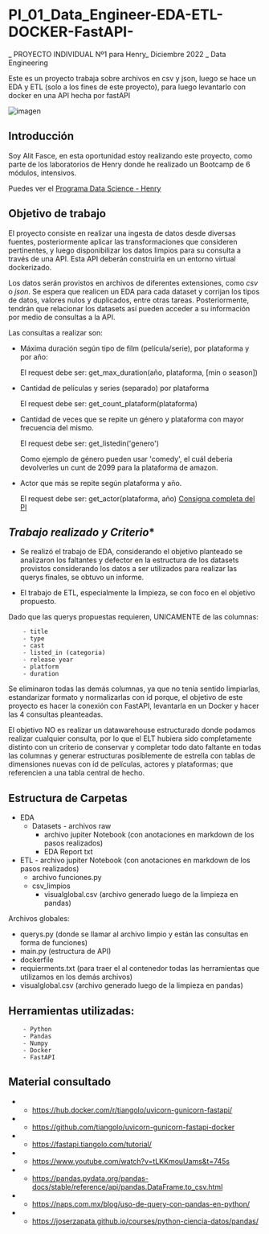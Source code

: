 # PI_01_Data_Engineer-EDA-ETL-DOCKER-FastAPI-

_ PROYECTO INDIVIDUAL Nº1 para Henry_ Diciembre 2022 _ Data Engineering

Este es un proyecto trabaja sobre archivos en csv y json, luego se hace un  EDA  y ETL (solo a los fines de este proyecto), para luego levantarlo con docker en una API hecha por fastAPI

![imagen](https://www.careerguide.com/career/wp-content/uploads/2020/03/Floating-head-for-GIF-1.gif.gif)


## **Introducción**

Soy Alit Fasce, en esta oportunidad estoy realizando este proyecto, como parte de los laboratorios de Henry donde he realizado un Bootcamp de 6 módulos, intensivos. 

Puedes ver el [Programa Data Science - Henry](https://www.soyhenry.com/carrera-data-science)

## **Objetivo de trabajo**


El proyecto consiste en realizar una ingesta de datos desde diversas fuentes, posteriormente aplicar las transformaciones que consideren pertinentes, y luego disponibilizar los datos limpios para su consulta a través de una API. Esta API deberán construirla en un entorno virtual dockerizado.

Los datos serán provistos en archivos de diferentes extensiones, como *csv* o *json*. Se espera que realicen un EDA para cada dataset y corrijan los tipos de datos, valores nulos y duplicados, entre otras tareas. Posteriormente, tendrán que relacionar los datasets así pueden acceder a su información por medio de consultas a la API.

Las consultas a realizar son:

+ Máxima duración según tipo de film (película/serie), por plataforma y por año:

    El request debe ser: get_max_duration(año, plataforma, [min o season])

+ Cantidad de películas y series (separado) por plataforma

    El request debe ser: get_count_plataform(plataforma)  
  
+ Cantidad de veces que se repite un género y plataforma con mayor frecuencia del mismo.

    El request debe ser: get_listedin('genero')  

    Como ejemplo de género pueden usar 'comedy', el cuál deberia devolverles un cunt de 2099 para la plataforma de amazon.

+ Actor que más se repite según plataforma y año.

  El request debe ser: get_actor(plataforma, año)
[Consigna completa del PI](https://github.com/HX-FAshur/PI01_DATA05)

## *Trabajo realizado y Criterio**

- Se realizó el trabajo de EDA, considerando el objetivo planteado se analizaron los faltantes y defector en la estructura de los datasets provistos considerando los datos a ser utilizados para realizar las querys finales, se obtuvo un informe. 

- El trabajo de ETL, especialmente la limpieza, se con foco en el objetivo propuesto.

 Dado que las querys propuestas requieren, UNICAMENTE de las columnas: 

        - title
        - type
        - cast
        - listed_in (categoria)
        - release year 
        - platform
        - duration

Se eliminaron todas las demás columnas, ya que no tenía sentido limpiarlas, estandarizar formato y normalizarlas con id porque, el objetivo de este proyecto es hacer la conexión con FastAPI, levantarla en un Docker y hacer las 4 consultas pleanteadas. 

El objetivo NO es realizar un datawarehouse estructurado donde podamos realizar cualquier consulta, por lo que el ELT hubiera sido completamente distinto con un criterio de conservar y completar todo dato faltante en todas las columnas y generar estructuras posiblemente de estrella con tablas de dimensiones nuevas con id de películas, actores y plataformas; que referencien a una tabla central de hecho. 


## **Estructura de Carpetas**


- EDA
	- Datasets
        	- archivos raw
        -  archivo jupiter Notebook (con anotaciones en markdown de los pasos realizados) 
        -  EDA Report txt
- ETL
        - archivo jupiter Notebook (con anotaciones en markdown de los pasos realizados)
	- archivo funciones.py
	- csv_limpios
		- visualglobal.csv (archivo generado luego de la limpieza en pandas)


 Archivos globales: 

-	querys.py (donde se llamar al archivo limpio y están las consultas en forma de funciones)
-	main.py (estructura de API)
-	dockerfile
-	requierments.txt (para traer el al contenedor todas las herramientas que utilizamos en los demás archivos)
- 	visualglobal.csv (archivo generado luego de la limpieza en pandas)

## **Herramientas utilizadas:**

        - Python
        - Pandas
        - Numpy
        - Docker
        - FastAPI

## **Material consultado**

- + https://hub.docker.com/r/tiangolo/uvicorn-gunicorn-fastapi/ 

- + https://github.com/tiangolo/uvicorn-gunicorn-fastapi-docker

- + https://fastapi.tiangolo.com/tutorial/

- + https://www.youtube.com/watch?v=tLKKmouUams&t=745s

- + https://pandas.pydata.org/pandas-docs/stable/reference/api/pandas.DataFrame.to_csv.html

- + https://naps.com.mx/blog/uso-de-query-con-pandas-en-python/

- + https://joserzapata.github.io/courses/python-ciencia-datos/pandas/
